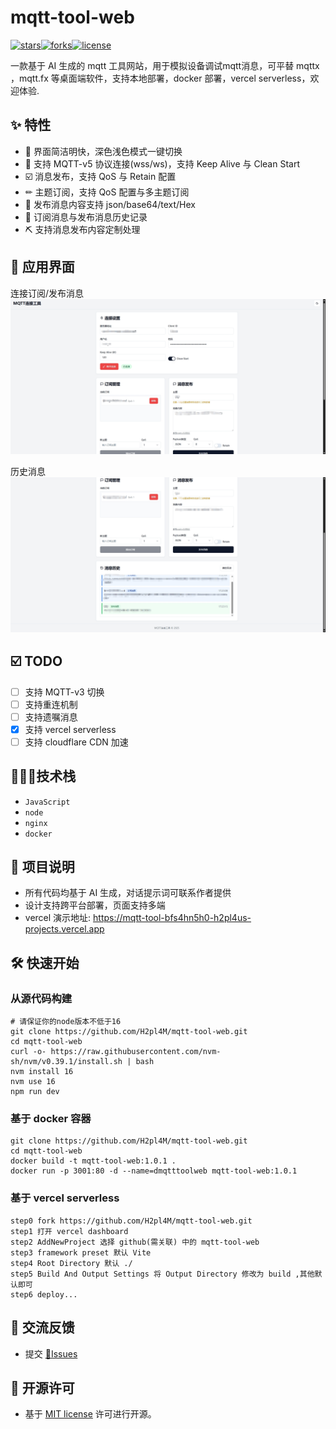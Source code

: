 # mqtt-tool-web

[![stars](https://img.shields.io/github/stars/H2pl4M/mqtt-tool-web?color=%23e74c3c)]()[![forks](https://img.shields.io/github/forks/H2pl4M/mqtt-tool-web?color=%232ecc71)]()[![license](https://img.shields.io/github/license/H2pl4M/mqtt-tool-web?color=%239b59b6)](https://opensource.org/licenses/MIT)
&nbsp;

一款基于 AI 生成的 mqtt 工具网站，用于模拟设备调试mqtt消息，可平替 mqttx ，mqtt.fx 等桌面端软件，支持本地部署，docker 部署，vercel serverless，欢迎体验.

## ✨ 特性

- 🎁 界面简洁明快，深色浅色模式一键切换
- 🦄 支持 MQTT-v5 协议连接(wss/ws)，支持 Keep Alive 与 Clean Start
- ☑️ 消息发布，支持 QoS 与 Retain 配置
- ✏  主题订阅，支持 QoS 配置与多主题订阅
- 🎯 发布消息内容支持 json/base64/text/Hex
- 🎈 订阅消息与发布消息历史记录
- ⛏  支持消息发布内容定制处理

## 🎉 应用界面
连接订阅/发布消息
![浅色模式1](./screenshot/演示界面1.png "⚠️界面可能已经更新，请以具体程序为准")

历史消息
![浅色模式2](./screenshot/演示界面2.png "⚠️界面可能已经更新，请以具体程序为准")

## ☑️ TODO

- [ ] 支持 MQTT-v3 切换
- [ ] 支持重连机制
- [ ] 支持遗嘱消息
- [x] 支持 vercel serverless
- [ ] 支持 cloudflare CDN 加速

## 🧑🏻‍🔧技术栈

- `JavaScript`
- `node`
- `nginx`
- `docker`

## 📢 项目说明

- 所有代码均基于 AI 生成，对话提示词可联系作者提供
- 设计支持跨平台部署，页面支持多端
- vercel 演示地址: https://mqtt-tool-bfs4hn5h0-h2pl4us-projects.vercel.app

## 🛠 快速开始

### 从源代码构建

```shell
# 请保证你的node版本不低于16
git clone https://github.com/H2pl4M/mqtt-tool-web.git
cd mqtt-tool-web
curl -o- https://raw.githubusercontent.com/nvm-sh/nvm/v0.39.1/install.sh | bash
nvm install 16
nvm use 16
npm run dev
```

### 基于 docker 容器

```shell
git clone https://github.com/H2pl4M/mqtt-tool-web.git
cd mqtt-tool-web
docker build -t mqtt-tool-web:1.0.1 .
docker run -p 3001:80 -d --name=dmqtttoolweb mqtt-tool-web:1.0.1
```

### 基于 vercel serverless

```
step0 fork https://github.com/H2pl4M/mqtt-tool-web.git
step1 打开 vercel dashboard
step2 AddNewProject 选择 github(需关联) 中的 mqtt-tool-web
step3 framework preset 默认 Vite
step4 Root Directory 默认 ./
step5 Build And Output Settings 将 Output Directory 修改为 build ,其他默认即可
step6 deploy...
```

## 🤝 交流反馈

- 提交 [📌Issues](https://github.com/H2pl4M/mqtt-tool-web/issues)

## 📜 开源许可

- 基于 [MIT license](https://opensource.org/licenses/MIT) 许可进行开源。